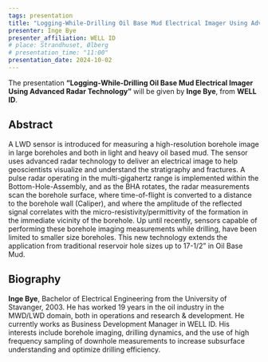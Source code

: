 ```yaml
---
tags: presentation
title: "Logging-While-Drilling Oil Base Mud Electrical Imager Using Advanced Radar Technology (Inge Bye, Well ID)"
presenter: Inge Bye
presenter_affiliation: WELL ID
# place: Strandhuset, Ølberg
# presentation_time: "11:00"
presentation_date: 2024-10-02
---
```


The presentation **“Logging-While-Drilling Oil Base Mud Electrical Imager Using Advanced Radar Technology”** will be given by **Inge Bye**, from **WELL ID**.

## Abstract
A LWD sensor is introduced for measuring a high-resolution borehole image in large boreholes and both in light and heavy oil based mud. The sensor uses advanced radar technology to deliver an electrical image to help geoscientists visualize and understand the stratigraphy and fractures. A pulse radar operating in the multi-gigahertz range is implemented within the Bottom-Hole-Assembly, and as the BHA rotates, the radar measurements scan the borehole surface, where time-of-flight is converted to a distance to the borehole wall (Caliper), and where the amplitude of the reflected signal correlates with the micro-resistivity/permittivity of the formation in the immediate vicinity of the borehole. Up until recently, sensors capable of performing these borehole imaging measurements while drilling, have been limited to smaller size boreholes. This new technology extends the application from traditional reservoir hole sizes up to 17-1/2” in Oil Base Mud.
 
## Biography
**Inge Bye**, Bachelor of Electrical Engineering from the University of Stavanger, 2003. He has worked 19 years in the oil industry in the MWD/LWD domain, both in operations and research & development. He currently works as Business Development Manager in WELL ID. His interests include borehole imaging, drilling dynamics, and the use of high frequency sampling of downhole measurements to increase subsurface understanding and optimize drilling efficiency.
